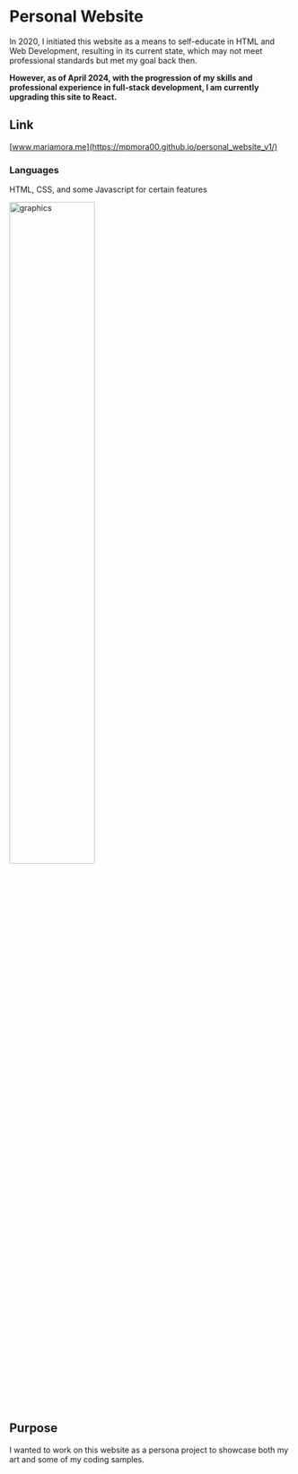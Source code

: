 # Personal Website
In 2020, I initiated this website as a means to self-educate in HTML and Web Development, resulting in its current state, which may not meet professional standards but met my goal back then. 

**However, as of April 2024, with the progression of my skills and professional experience in full-stack development, I am currently upgrading this site to React.**

## Link
[www.mariamora.me](https://mpmora00.github.io/personal_website_v1/)

### Languages
HTML, CSS, and some Javascript for certain features

<img src="screenshot.png" alt="graphics" width="55%" />

## Purpose
I wanted to work on this website as a persona project to showcase both my art and some of my coding samples.
